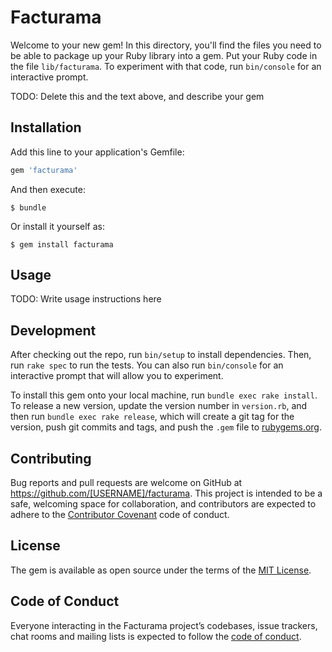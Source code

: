 # Facturama

Welcome to your new gem! In this directory, you'll find the files you need to be able to package up your Ruby library into a gem. Put your Ruby code in the file `lib/facturama`. To experiment with that code, run `bin/console` for an interactive prompt.

TODO: Delete this and the text above, and describe your gem

## Installation

Add this line to your application's Gemfile:

```ruby
gem 'facturama'
```

And then execute:

    $ bundle

Or install it yourself as:

    $ gem install facturama

## Usage

TODO: Write usage instructions here

## Development

After checking out the repo, run `bin/setup` to install dependencies. Then, run `rake spec` to run the tests. You can also run `bin/console` for an interactive prompt that will allow you to experiment.

To install this gem onto your local machine, run `bundle exec rake install`. To release a new version, update the version number in `version.rb`, and then run `bundle exec rake release`, which will create a git tag for the version, push git commits and tags, and push the `.gem` file to [rubygems.org](https://rubygems.org).

## Contributing

Bug reports and pull requests are welcome on GitHub at https://github.com/[USERNAME]/facturama. This project is intended to be a safe, welcoming space for collaboration, and contributors are expected to adhere to the [Contributor Covenant](http://contributor-covenant.org) code of conduct.

## License

The gem is available as open source under the terms of the [MIT License](https://opensource.org/licenses/MIT).

## Code of Conduct

Everyone interacting in the Facturama project’s codebases, issue trackers, chat rooms and mailing lists is expected to follow the [code of conduct](https://github.com/[USERNAME]/facturama/blob/master/CODE_OF_CONDUCT.md).
